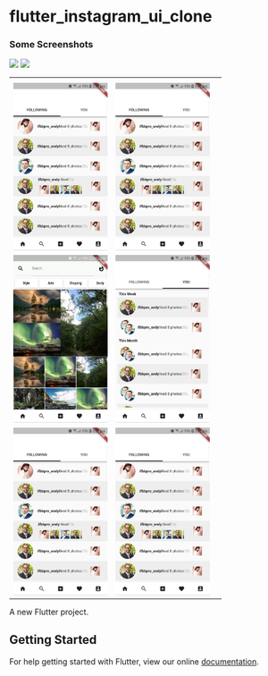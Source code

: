 # flutter_instagram_ui_clone

### Some Screenshots

<img src="ss_android.jpg" height="300em" />
<img src="ss_ios.png" height="300em" />
<table>
  <tr>
    <th></th>
    <th></th>
    <th></th>
   <tr>
     <tr>
      <td><img src="fav_following.png" height="300em" /></td>
      <td><img src="fav_following.png" height="300em" /></td>
   <tr>
   <tr>
     <td><img src="search.png" height="300em" /></td>
     <td><img src="you.png" height="300em" /></td>
   <tr>
   <tr>
      <td><img src="fav_following.png" height="300em" /></td>
      <td><img src="fav_following.png" height="300em" /></td>
   <tr>
  
</table>
 


A new Flutter project.

## Getting Started

For help getting started with Flutter, view our online
[documentation](https://flutter.io/).
